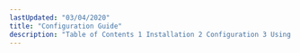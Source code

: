 ```yaml
---
lastUpdated: "03/04/2020"
title: "Configuration Guide"
description: "Table of Contents 1 Installation 2 Configuration 3 Using the Web Console 4 Operations 5 Implementing Policy with Momentum 6 Validation Context Variables 7 Clustering 8 Sieve..."
---
```


